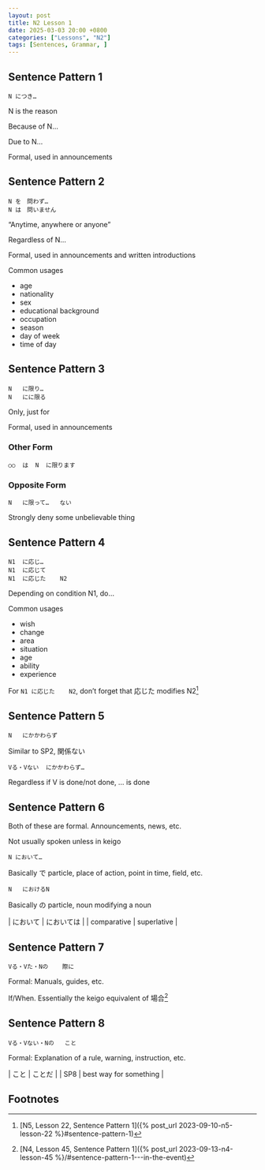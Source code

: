 ```yaml
---
layout: post
title: N2 Lesson 1
date: 2025-03-03 20:00 +0800
categories: ["Lessons", "N2"]
tags: [Sentences, Grammar, ]
---
```


## Sentence Pattern 1
```
N につき…
```
N is the reason

Because of N…

Due to N…

Formal, used in announcements

## Sentence Pattern 2
```
N を　問わず…
N は　問いません
```
“Anytime, anywhere or anyone”

Regardless of N…

Formal, used in announcements and written introductions

Common usages
* age
* nationality
* sex
* educational background
* occupation
* season
* day of week
* time of day

## Sentence Pattern 3
```
N	に限り…
N	にに限る
```
Only, just for

Formal, used in announcements

### Other Form
```
○○  は  N  に限ります
```

### Opposite Form
```
N	に限って…	ない
```
Strongly deny some unbelievable thing

## Sentence Pattern 4
```
N1	に応じ…
N1	に応じて
N1	に応じた	N2
```
Depending on condition N1, do…

Common usages
* wish
* change
* area
* situation
* age
* ability
* experience

For `N1	に応じた	N2`, don’t forget that 応じた modifies N2[^fn1]


## Sentence Pattern 5
```
N	にかかわらず
```
Similar to SP2, 関係ない

```
Vる・Vない	にかかわらず…
```
Regardless if V is done/not done, … is done

## Sentence Pattern 6

Both of these are formal. Announcements, news, etc.

Not usually spoken unless in keigo

```
N において…
```
Basically で particle, place of action, point in time, field, etc.

```
N	におけるN
```
Basically の particle, noun modifying a noun

| において | においては |
| comparative | superlative |

## Sentence Pattern 7
```
Vる・Vた・Nの	際に
```
Formal: Manuals, guides, etc.

If/When. Essentially the keigo equivalent of 場合[^fn2]

## Sentence Pattern 8
```
Vる・Vない・Nの	こと
```
Formal: Explanation of a rule, warning, instruction, etc.

| こと | ことだ |
| SP8 | best way for something |

## Footnotes
[^fn1]: [N5, Lesson 22, Sentence Pattern 1]({% post_url 2023-09-10-n5-lesson-22 %}#sentence-pattern-1)
[^fn2]: [N4, Lesson 45, Sentence Pattern 1]({% post_url 2023-09-13-n4-lesson-45 %}/#sentence-pattern-1---in-the-event)

